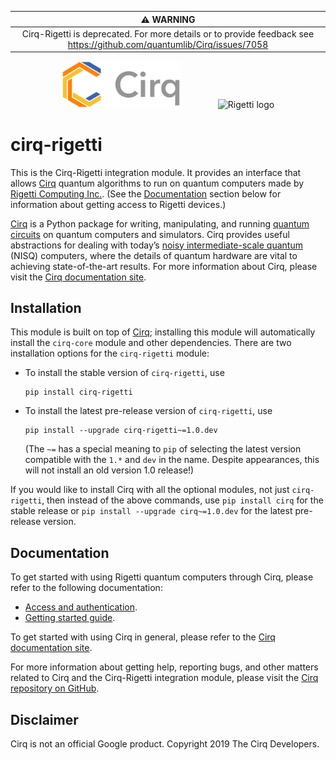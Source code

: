 <div align="center">

| ⚠️ WARNING |
|:----------:|
| Cirq-Rigetti is deprecated.  For more details or to provide feedback see https://github.com/quantumlib/Cirq/issues/7058 |

</div>

<div align="center">
<img width="190px" alt="Cirq logo"
src="https://raw.githubusercontent.com/quantumlib/Cirq/refs/heads/main/docs/images/Cirq_logo_color.svg"
><img width="60px" height="0" alt=""><img width="190px" alt="Rigetti logo"
src="https://upload.wikimedia.org/wikipedia/commons/0/09/Rigetti_Computing_logo.svg">
</div>

# cirq-rigetti

This is the Cirq-Rigetti integration module. It provides an interface that
allows [Cirq] quantum algorithms to run on quantum computers made by [Rigetti
Computing Inc.](https://www.rigetti.com). (See the
[Documentation](#documentation) section below for information about getting
access to Rigetti devices.)

[Cirq] is a Python package for writing, manipulating, and running [quantum
circuits](https://en.wikipedia.org/wiki/Quantum_circuit) on quantum computers
and simulators. Cirq provides useful abstractions for dealing with today’s
[noisy intermediate-scale quantum](https://arxiv.org/abs/1801.00862) (NISQ)
computers, where the details of quantum hardware are vital to achieving
state-of-the-art results. For more information about Cirq, please visit the
[Cirq documentation site].

[Cirq]: https://github.com/quantumlib/cirq
[Cirq documentation site]: https://quantumai.google/cirq

## Installation

This module is built on top of [Cirq]; installing this module will
automatically install the `cirq-core` module and other dependencies. There are
two installation options for the `cirq-rigetti` module:

*   To install the stable version of `cirq-rigetti`, use

    ```shell
    pip install cirq-rigetti
    ```

*   To install the latest pre-release version of `cirq-rigetti`, use

    ```shell
    pip install --upgrade cirq-rigetti~=1.0.dev
    ```

    (The `~=` has a special meaning to `pip` of selecting the latest version
    compatible with the `1.*` and `dev` in the name. Despite appearances,
    this will not install an old version 1.0 release!)

If you would like to install Cirq with all the optional modules, not just
`cirq-rigetti`, then instead of the above commands, use `pip install cirq` for the
stable release or `pip install --upgrade cirq~=1.0.dev` for the latest pre-release
version.

## Documentation

To get started with using Rigetti quantum computers through Cirq, please refer to
the following documentation:

*   [Access and authentication](https://quantumai.google/cirq/rigetti/access).
*   [Getting started
    guide](https://quantumai.google/cirq/tutorials/rigetti/getting_started).

To get started with using Cirq in general, please refer to the [Cirq
documentation site].

For more information about getting help, reporting bugs, and other matters
related to Cirq and the Cirq-Rigetti integration module, please visit the [Cirq
repository on GitHub](https://github.com/quantumlib/Cirq).

## Disclaimer

Cirq is not an official Google product. Copyright 2019 The Cirq Developers.
